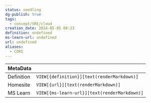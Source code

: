 ```yaml
---
status: seedling
dg-publish: true
tags:
  - concept/SRE/cloud
creation_date: 2024-05-05 08:23
definition: undefined
ms-learn-url: undefined
url: undefined
aliases:
  - CORS
---
```


| MetaData   |                                              |
| ---------- | -------------------------------------------- |
| Definition | `VIEW[{definition}][text(renderMarkdown)]`   |
| Homesite   | `VIEW[{url}][text(renderMarkdown)]`          |
| MS Learn   | `VIEW[{ms-learn-url}][text(renderMarkdown)]` |
